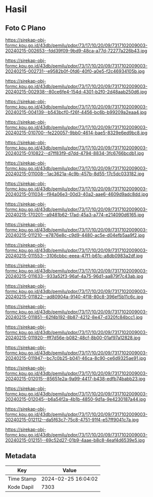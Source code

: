 # Hasil

## Foto C Plano

https://sirekap-obj-formc.kpu.go.id/43db/pemilu/pdpr/73/17/10/20/09/7317102009003-20240215-002653--fdd39f09-9bd9-48ca-a77d-72277a226b43.jpg

https://sirekap-obj-formc.kpu.go.id/43db/pemilu/pdpr/73/17/10/20/09/7317102009003-20240215-002731--e9582b0f-0fd6-40f0-a0e5-f2c46934105b.jpg

https://sirekap-obj-formc.kpu.go.id/43db/pemilu/pdpr/73/17/10/20/09/7317102009003-20240215-002938--80ce6fe4-154d-4301-b2f0-2d48aab250d6.jpg

https://sirekap-obj-formc.kpu.go.id/43db/pemilu/pdpr/73/17/10/20/09/7317102009003-20240215-004139--b543bcf0-f26f-4456-bc6b-b99209a2eaa4.jpg

https://sirekap-obj-formc.kpu.go.id/43db/pemilu/pdpr/73/17/10/20/09/7317102009003-20240215-010700--fe220057-9bb0-4614-bae5-8329e6ed9bc8.jpg

https://sirekap-obj-formc.kpu.go.id/43db/pemilu/pdpr/73/17/10/20/09/7317102009003-20240215-010822--d7ff83f9-d7dd-4794-8834-3fc6766bcdb1.jpg

https://sirekap-obj-formc.kpu.go.id/43db/pemilu/pdpr/73/17/10/20/09/7317102009003-20240215-011008--1ac3621a-4c9b-457b-8d55-17c5dc033182.jpg

https://sirekap-obj-formc.kpu.go.id/43db/pemilu/pdpr/73/17/10/20/09/7317102009003-20240215-011034--f94a06e3-00d3-40a2-aae6-4609d9adc8dd.jpg

https://sirekap-obj-formc.kpu.go.id/43db/pemilu/pdpr/73/17/10/20/09/7317102009003-20240215-170201--a9481b62-17ad-45a3-a774-e214090d6165.jpg

https://sirekap-obj-formc.kpu.go.id/43db/pemilu/pdpr/73/17/10/20/09/7317102009003-20240215-011210--e7876e8c-c9d9-4480-ac5e-d04efb5aa9f2.jpg

https://sirekap-obj-formc.kpu.go.id/43db/pemilu/pdpr/73/17/10/20/09/7317102009003-20240215-011553--3106cbbc-eeea-47f1-b61c-a8db0983a2df.jpg

https://sirekap-obj-formc.kpu.go.id/43db/pemilu/pdpr/73/17/10/20/09/7317102009003-20240215-011633--933a52f3-96af-4a75-96d1-aa879f7c43ab.jpg

https://sirekap-obj-formc.kpu.go.id/43db/pemilu/pdpr/73/17/10/20/09/7317102009003-20240215-011822--ad80904a-9140-4f18-80c8-396ef5b11c6c.jpg

https://sirekap-obj-formc.kpu.go.id/43db/pemilu/pdpr/73/17/10/20/09/7317102009003-20240215-011851--62f4b192-8b87-4212-8e47-d320fc84bcc1.jpg

https://sirekap-obj-formc.kpu.go.id/43db/pemilu/pdpr/73/17/10/20/09/7317102009003-20240215-011920--fff7d56e-b082-48cf-8b00-01af97a12828.jpg

https://sirekap-obj-formc.kpu.go.id/43db/pemilu/pdpr/73/17/10/20/09/7317102009003-20240215-011947--bc7c0b25-b041-46ca-8c90-ce6d9325ae91.jpg

https://sirekap-obj-formc.kpu.go.id/43db/pemilu/pdpr/73/17/10/20/09/7317102009003-20240215-012015--85651e2a-9a99-4417-b438-edfb74babb23.jpg

https://sirekap-obj-formc.kpu.go.id/43db/pemilu/pdpr/73/17/10/20/09/7317102009003-20240215-012045--b6a54f2a-4b1b-4850-9d1a-9e4230187a44.jpg

https://sirekap-obj-formc.kpu.go.id/43db/pemilu/pdpr/73/17/10/20/09/7317102009003-20240215-012112--da5f63c7-75c8-4751-91f4-e57ff9041c7a.jpg

https://sirekap-obj-formc.kpu.go.id/43db/pemilu/pdpr/73/17/10/20/09/7317102009003-20240215-012151--69c52d27-01b9-4aae-b8c8-4eaf4d6539e5.jpg


## Metadata

| Key        | Value               |
| ---------- | ------------------- |
| Time Stamp | 2024-02-25 16:04:02 |
| Kode Dapil | 7303                |



